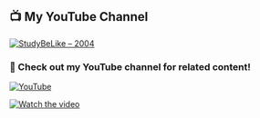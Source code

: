 ## 📺 My YouTube Channel
[![StudyBeLike – 2004](https://img.shields.io/badge/YouTube-StudyBeLike-red?style=for-the-badge&logo=youtube)](https://www.youtube.com/channel/YOUR_CHANNEL_ID)

### 🔗 Check out my YouTube channel for related content!
[![YouTube](https://img.shields.io/badge/Subscribe-StudyBeLike-red?style=for-the-badge&logo=youtube)](https://www.youtube.com/channel/YOUR_CHANNEL_ID)

[![Watch the video](https://img.youtube.com/vi/VIDEO_ID/0.jpg)](https://www.youtube.com/watch?v=VIDEO_ID)
